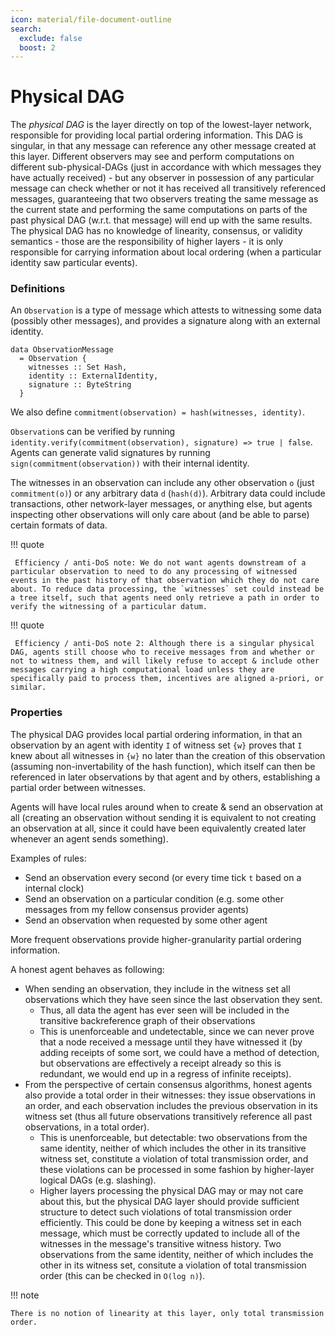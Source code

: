 ```yaml
---
icon: material/file-document-outline
search:
  exclude: false
  boost: 2
---
```


# Physical DAG

The _physical DAG_ is the layer directly on top of the lowest-layer network, responsible for providing local partial ordering information. This DAG is singular, in that any message can reference any other message created at this layer. Different observers may see and perform computations on different sub-physical-DAGs (just in accordance with which messages they have actually received) - but any observer in possession of any particular message can check whether or not it has received all transitively referenced messages, guaranteeing that two observers treating the same message as the current state and performing the same computations on parts of the past physical DAG (w.r.t. that message) will end up with the same results. The physical DAG has no knowledge of linearity, consensus, or validity semantics - those are the responsibility of higher layers - it is only responsible for carrying information about local ordering (when a particular identity saw particular events).

### Definitions

An `Observation` is a type of message which attests to witnessing some data (possibly other messages), and provides a signature along with an external identity.

```haskell=
data ObservationMessage
  = Observation {
    witnesses :: Set Hash,
    identity :: ExternalIdentity,
    signature :: ByteString
  }
```

We also define `commitment(observation) = hash(witnesses, identity)`.

`Observation`s can be verified by running `identity.verify(commitment(observation), signature) => true | false`. Agents can generate valid signatures by running `sign(commitment(observation))` with their internal identity.

The witnesses in an observation can include any other observation `o` (just `commitment(o)`) or any arbitrary data `d` (`hash(d)`). Arbitrary data could include transactions, other network-layer messages, or anything else, but agents inspecting other observations will only care about (and be able to parse) certain formats of data.

!!! quote

     Efficiency / anti-DoS note: We do not want agents downstream of a particular observation to need to do any processing of witnessed events in the past history of that observation which they do not care about. To reduce data processing, the `witnesses` set could instead be a tree itself, such that agents need only retrieve a path in order to verify the witnessing of a particular datum.

!!! quote

     Efficiency / anti-DoS note 2: Although there is a singular physical DAG, agents still choose who to receive messages from and whether or not to witness them, and will likely refuse to accept & include other messages carrying a high computational load unless they are specifically paid to process them, incentives are aligned a-priori, or similar.

### Properties

The physical DAG provides local partial ordering information, in that an observation by an agent with identity `I` of witness set `{w}` proves that `I` knew about all witnesses in `{w}` no later than the creation of this observation (assuming non-invertability of the hash function), which itself can then be referenced in later observations by that agent and by others, establishing a partial order between witnesses.

Agents will have local rules around when to create & send an observation at all (creating an observation without sending it is equivalent to not creating an observation at all, since it could have been equivalently created later whenever an agent sends something).

Examples of rules:
- Send an observation every second (or every time tick `t` based on a internal clock)
- Send an observation on a particular condition (e.g. some other messages from my fellow consensus provider agents)
- Send an observation when requested by some other agent

More frequent observations provide higher-granularity partial ordering information.

A honest agent behaves as following:
- When sending an observation, they include in the witness set all observations which they have seen since the last observation they sent.
    - Thus, all data the agent has ever seen will be included in the transitive backreference graph of their observations
    - This is unenforceable and undetectable, since we can never prove that a node received a message until they have witnessed it (by adding receipts of some sort, we could have a method of detection, but observations are effectively a receipt already so this is redundant, we would end up in a regress of infinite receipts).
- From the perspective of certain consensus algorithms, honest agents also provide a total order in their witnesses: they issue observations in an order, and each observation includes the previous observation in its witness set (thus all future observations transitively reference all past observations, in a total order).
    - This is unenforceable, but detectable: two observations from the same identity, neither of which includes the other in its transitive witness set, constitute a violation of total transmission order, and these violations can be processed in some fashion by higher-layer logical DAGs (e.g. slashing).
    - Higher layers processing the physical DAG may or may not care about this, but the physical DAG layer should provide sufficient structure to detect such violations of total transmission order efficiently. This could be done by keeping a witness set in each message, which must be correctly updated to include all of the witnesses in the message's transitive witness history. Two observations from the same identity, neither of which includes the other in its witness set, consitute a violation of total transmission order (this can be checked in `O(log n)`).

!!! note

    There is no notion of linearity at this layer, only total transmission order.
